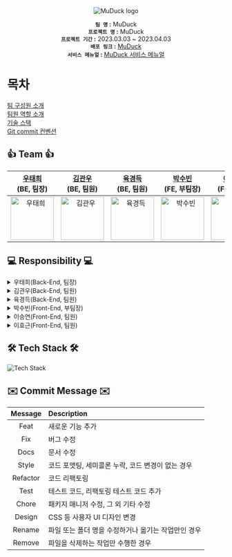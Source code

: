 <div align="center">

<img alt="MuDuck logo" src="https://user-images.githubusercontent.com/75026933/228852694-520fc7bd-80d3-4b56-9b3d-cd3b71ef579b.png">

**`팀 명` :** MuDuck </br>
**`프로젝트 명` :** MuDuck </br>
**`프로젝트 기간` :** 2023.03.03 ~ 2023.04.03 </br>
**`배포 링크` :** [MuDuck](http://muduckbucket.s3-website.ap-northeast-2.amazonaws.com) </br>
**`서비스 메뉴얼` :** [MuDuck 서비스 메뉴얼](https://dev-taehee.github.io/MuDuckServiceManual/) </br>

</div>

# 목차 </br>
[팀 구성원 소개](#-team-) </br>
[팀원 역할 소개](##-responsibility-) </br>
[기술 스택](#%EF%B8%8F-tech-stack-%EF%B8%8F) </br>
[Git commit 컨벤션](#%EF%B8%8F-commit-message-%EF%B8%8F) </br>

## 👍 Team 👍
<div align="center">

| <a href="https://github.com/TaeheeWoo94" target="_blank">우태희</a> <br>(BE, 팀장) | <a href="https://github.com/kkte02" target="_blank">김관우</a> <br>(BE, 팀원) | <a href="https://github.com/DerekYook" target="_blank">육경득</a> <br>(BE, 팀원) | <a href="https://github.com/Paksubeen" target="_blank">박수빈</a> <br>(FE, 부팀장) | <a href="https://github.com/sleepy-joyy" target="_blank">이승연</a> <br>(FE, 팀원) | <a href="https://github.com/LeeHyoGeun-create" target="_blank">이효근</a> <br>(FE, 팀원) |
| :---: | :---: | :---: | :---: | :---: | :---: |
| <img alt="우태희" src="https://user-images.githubusercontent.com/75026933/229016459-4921b1bd-43ed-4277-8e66-138000e612f2.jpg" height="100" width="100"> | <img alt="김관우" src="https://user-images.githubusercontent.com/75026933/229016226-74537d22-5c6c-4a2a-b79a-7bfd7a95fe78.png" height="100" width="100"> | <img alt="육경득" src="https://user-images.githubusercontent.com/75026933/229016373-00bacb0a-3dd8-4de1-bf68-1a0788dec95b.png" height="100" width="100"> | <img alt="박수빈" src="https://user-images.githubusercontent.com/75026933/229016135-6877be77-15be-4618-bcc7-1be0a9e8c61b.JPG" height="100" width="100"> | <img alt="이승연" src="https://user-images.githubusercontent.com/75026933/229012091-250cbe86-5def-41c1-8ddc-283280ff0c82.JPG" height="100" width="100"> | <img alt="이효근" src="https://user-images.githubusercontent.com/75026933/229016903-296fbf12-26fb-4934-823c-9c4d75c1b1d9.png" height="100" width="100"> |

</div>

## 💻 Responsibility 💻
<details> 

<summary> 
우태희(Back-End, 팀장)
</summary>

* AWS 환경설정
* 게시글 CRUD 구현
* 게시글 목록 GET 요청 구현
* 마이페이지 회원이 작성한 글 및 댓글 가져오기 구현

</details>

<details> 

<summary> 
김관우(Back-End, 팀원)
</summary>

* 주변시설 CRUD 관련 API 구현
* OAuth2를 이용한 카카오 소셜로그인 구현
* SpringSecurity와 Jwt를 이용한 회원 인증/인가 구현
* SpringSecurity를 이용한 Jwt 검증 Filter, JwtException Filter 구현

</details>

<details> 

<summary> 
육경득(Back-End, 팀원)
</summary>

* ERD 설계<br/>
* 작품과 게시판 연동 구현
* 작품과 지도 정보 연동 구현
* 작품 및 배우 조회 관련 기능 구현

</details> 

<details> 

<summary> 
박수빈(Front-End, 부팀장)
</summary>

* 메인페이지
* 뮤지컬 목록 페이지
  * 정렬/상태/장르에 따른 목록 필터링 기능 구현
* 커뮤니티 상세 페이지
  * 게시글 조회/좋아요 및 댓글 등록/삭제 기능 구현
* 마이페이지
  * 사용자가 작성/좋아요한 글과 댓글 조회 기능 구현

</details>

<details>

<summary> 
이승연(Front-End, 팀원)
</summary>

* 헤더 반응형 디자인
  * 모바일 햄버거 메뉴 기능 구현
* 로그인 페이지
  * 카카오 OAuth 로그인 기능 구현
* 회원정보 설정 페이지
  * 신규 회원 프로필 이미지 S3 업로드 기능 구현
* 뮤지컬 상세 페이지
  * 공연 정보 및 배우 정보 상세 더보기 기능 구현

</details> 

<details>

<summary> 
이효근(Front-End, 팀원)
</summary>

* 커뮤니티 페이지
  * 커뮤니티 게시글 작성 및 수정 기능 구현
* 커뮤니티 목록 페이지
  * 정렬/카테고리에 따른 목록 필터링 기능 구현
* 주변시설 페이지
  * Kakao Maps Api를 이용한 지도 기능 구현
  * 지도에서 정보 받아와 리뷰 작성 및 수정 기능 구현

</details>

## 🛠️ Tech Stack 🛠️
<img alt="Tech Stack" src="https://user-images.githubusercontent.com/75026933/229709841-6de541e9-f934-4daa-b1d4-f7d949e1fc07.png">

## ✉️ Commit Message ✉️
| Message | Description |
| :---: | :--- |
| Feat | 새로운 기능 추가 |
| Fix | 버그 수정 |
| Docs | 문서 수정 |
| Style | 코드 포맷팅, 세미콜론 누락, 코드 변경이 없는 경우 |
| Refactor | 코드 리팩토링 |
| Test |테스트 코드, 리팩토링 테스트 코드 추가 |
| Chore | 패키지 매니저 수정, 그 외 기타 수정 |
| Design | CSS 등 사용자 UI 디자인 변경 |
| Rename | 파일 또는 폴더 명을 수정하거나 옮기는 작업만인 경우 |
| Remove | 파일을 삭제하는 작업만 수행한 경우 |
